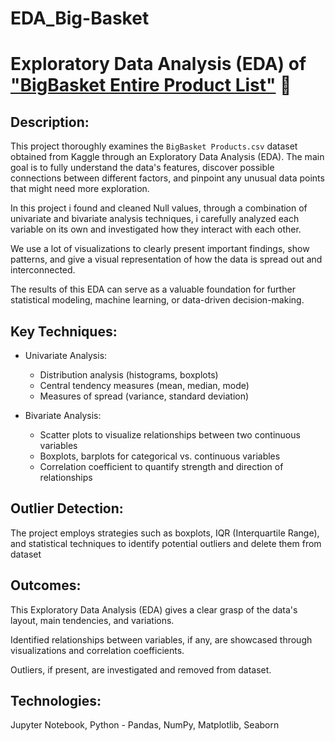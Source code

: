# EDA_Big-Basket
# Exploratory Data Analysis (EDA) of ["BigBasket Entire Product List"](https://www.kaggle.com/datasets/surajjha101/bigbasket-entire-product-list-28k-datapoints/data) 🔎

## Description:
This project thoroughly examines the `BigBasket Products.csv` dataset obtained from Kaggle through an Exploratory Data Analysis (EDA). The main goal is to fully understand the data's features, discover possible connections between different factors, and pinpoint any unusual data points that might need more exploration.

In this project i found and cleaned Null values, through a combination of univariate and bivariate analysis techniques, i carefully analyzed each variable on its own and investigated how they interact with each other.

We use a lot of visualizations to clearly present important findings, show patterns, and give a visual representation of how the data is spread out and interconnected.

The results of this EDA can serve as a valuable foundation for further statistical modeling, machine learning, or data-driven decision-making.

## Key Techniques:
- Univariate Analysis:
  - Distribution analysis (histograms, boxplots)
  - Central tendency measures (mean, median, mode)
  - Measures of spread (variance, standard deviation)
           
- Bivariate Analysis:
  - Scatter plots to visualize relationships between two continuous variables
  - Boxplots, barplots for categorical vs. continuous variables
  - Correlation coefficient to quantify strength and direction of relationships

## Outlier Detection:
The project employs strategies such as boxplots, IQR (Interquartile Range), and statistical techniques to identify potential outliers and delete them from dataset

## Outcomes:
This Exploratory Data Analysis (EDA) gives a clear grasp of the data's layout, main tendencies, and variations.

Identified relationships between variables, if any, are showcased through visualizations and correlation coefficients.

Outliers, if present, are investigated and removed from dataset.

## Technologies:
Jupyter Notebook, Python - Pandas, NumPy, Matplotlib, Seaborn 
